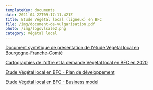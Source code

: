 ```yaml
---
templateKey: documents
date: 2021-04-22T09:17:11.421Z
title: Etude Végétal local (ligneux) en BFC
file: /img/document-de-vulgarisation.pdf
photo: /img/logovlsale2.png
category: Végétal local
---
```

<a href="/img/document-de-vulgarisation.pdf" target="_blank">Document syntétique de présentation de l'étude Végétal local en Bourgogne-Franche-Comté</a>

<a href="/img/carto-vl-bfc-offre-et-demande.pdf" target="_blank">Cartographies de l'offre et la demande Végétal local en BFC en 2020</a>

<a href="/img/végétal-local-bfc_plan-de-développement.pdf" target="_blank">Etude Végétal local en BFC - Plan de développement</a>

<a href="/img/végétal-local-bfc_business-model.pdf" target="_blank">Etude Végétal local en BFC - Business model</a>
